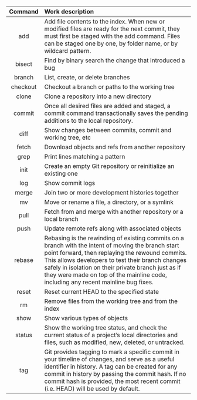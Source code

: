 | Command  | Work description |
|:--------:|:-----------------|
| add      | Add file contents to the index. When new or modified files are ready for the next commit, they must first be staged with the add command. Files can be staged one by one, by folder name, or by wildcard pattern. |
| bisect   | Find by binary search the change that introduced a bug |
| branch   | List, create, or delete branches |
| checkout | Checkout a branch or paths to the working tree |
| clone    | Clone a repository into a new directory |
| commit   | Once all desired files are added and staged, a commit command transactionally saves the pending additions to the local repository. |
| diff     | Show changes between commits, commit and working tree, etc |
| fetch    | Download objects and refs from another repository |
| grep     | Print lines matching a pattern |
| init     | Create an empty Git repository or reinitialize an existing one |
| log      | Show commit logs |
| merge    | Join two or more development histories together |
| mv       | Move or rename a file, a directory, or a symlink |
| pull     | Fetch from and merge with another repository or a local branch |
| push     | Update remote refs along with associated objects |
| rebase   | Rebasing is the rewinding of existing commits on a branch with the intent of moving the branch start point forward, then replaying the rewound commits. This allows developers to test their branch changes safely in isolation on their private branch just as if they were made on top of the mainline code, including any recent mainline bug fixes. |
| reset    | Reset current HEAD to the specified state |
| rm       | Remove files from the working tree and from the index |
| show     | Show various types of objects |
| status   | Show the working tree status, and check the current status of a project’s local directories and files, such as modified, new, deleted, or untracked. |
| tag      | Git provides tagging to mark a specific commit in your timeline of changes, and serve as a useful identifier in history. A tag can be created for any commit in history by passing the commit hash. If no commit hash is provided, the most recent commit (i.e. HEAD) will be used by default. |
